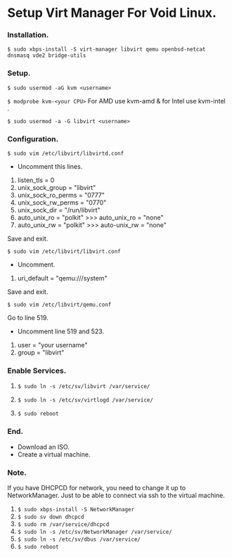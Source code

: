 # Setup Virt Manager For Void Linux.

### Installation.

`$ sudo xbps-install -S virt-manager libvirt qemu openbsd-netcat dnsmasq vde2 bridge-utils`

### Setup.

`$ sudo usermod -aG kvm <username>`

`$ modprobe kvm-<your CPU>`
For AMD use kvm-amd & for Intel use kvm-intel .

`$ sudo usermod -a -G libvirt <username>`

### Configuration.

`$ sudo vim /etc/libvirt/libvirtd.conf`

- Uncomment this lines.
1. listen_tls = 0
2. unix_sock_group = "libvirt"
3. unix_sock_ro_perms = "0777"
4. unix_sock_rw_perms = "0770"
5. unix_sock_dir = "/run/libvirt"
6. auto_unix_ro = "polkit" >>> auto_unix_ro = "none"
7. auto_unix_rw = "polkit" >>> auto-unix_rw = "none"

Save and exit.

`$ sudo vim /etc/libvirt/libvirt.conf`

- Uncomment.
1. uri_default = "qemu:///system"

Save and exit.

`$ sudo vim /etc/libvirt/qemu.conf`

Go to line 519.

- Uncomment line 519 and 523.
1. user = "your username"
2. group = "libvirt"

### Enable Services.

1. `$ sudo ln -s /etc/sv/libvirt /var/service/`

2. `$ sudo ln -s /etc/sv/virtlogd /var/service/`

3. `$ sudo reboot`

### End.
- Download an ISO.
- Create a virtual machine.


### Note.
If you have DHCPCD for network, you need to change it up to NetworkManager. Just to be able to connect via ssh to the virtual machine.

1. `$ sudo xbps-install -S NetworkManager`
2. `$ sudo sv down dhcpcd`
3. `$ sudo rm /var/service/dhcpcd`
4. `$ sudo ln -s /etc/sv/NetworkManager /var/service/`
5. `$ sudo ln -s /etc/sv/dbus /var/service/`
6. `$ sudo reboot`

